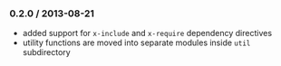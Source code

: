 ### 0.2.0 / 2013-08-21

* added support for `x-include` and `x-require` dependency directives
* utility functions are moved into separate modules inside `util` subdirectory
